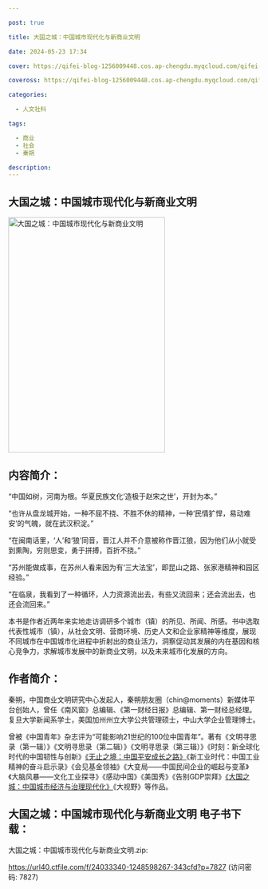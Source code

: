 ```yaml
---

post: true

title: 大国之城：中国城市现代化与新商业文明

date: 2024-05-23 17:34

cover: https://qifei-blog-1256009448.cos.ap-chengdu.myqcloud.com/qifei-blog/66262c650ea9cb14038cc30f.jpg

coveross: https://qifei-blog-1256009448.cos.ap-chengdu.myqcloud.com/qifei-blog/66262c650ea9cb14038cc30f.jpg

categories:

  - 人文社科

tags:

  - 商业
  - 社会
  - 秦朔

description:
---
```


## 大国之城：中国城市现代化与新商业文明
<img alt="大国之城：中国城市现代化与新商业文明 " class="aligncenter loading" data-was-processed="true" decoding="async" fetchpriority="high" height="471" src="https://qifei-blog-1256009448.cos.ap-chengdu.myqcloud.com/qifei-blog/66262c650ea9cb14038cc30f.jpg " style="cursor: zoom-in;" width="314"/>

## 内容简介：

“中国如树，河南为根。华夏民族文化‘造极于赵宋之世’，开封为本。”

“也许从盘龙城开始，一种不屈不挠、不胜不休的精神，一种‘民情犷悍，易动难安’的气魄，就在武汉积淀。”

“在闽南话里，‘人’和‘狼’同音，晋江人并不介意被称作晋江狼，因为他们从小就受到熏陶，穷则思变，勇于拼搏，百折不挠。”

“苏州能做成事，在苏州人看来因为有‘三大法宝’，即昆山之路、张家港精神和园区经验。”

“在临泉，我看到了一种循环，人力资源流出去，有些又流回来；还会流出去，也还会流回来。”

本书是作者近两年来实地走访调研多个城市（镇）的所见、所闻、所感。书中选取代表性城市（镇），从社会文明、营商环境、历史人文和企业家精神等维度，展现不同城市在中国城市化进程中折射出的商业活力，洞察促动其发展的内在基因和核心竞争力，求解城市发展中的新商业文明，以及未来城市化发展的方向。

## 作者简介：

秦朔，中国商业文明研究中心发起人，秦朔朋友圈（chin@moments）新媒体平台创始人，曾任《南风窗》总编辑、《第一财经日报》总编辑、第一财经总经理。复旦大学新闻系学士，美国加州州立大学公共管理硕士，中山大学企业管理博士。

曾被《中国青年》杂志评为“可能影响21世纪的100位中国青年”。著有《文明寻思录（第一辑）》《文明寻思录（第二辑）》《文明寻思录（第三辑）》《时刻：新全球化时代的中国韧性与创新》<a href="https://www.huibooks.com/12205.html">《无止之境：中国平安成长之路》</a>《新工业时代：中国工业精神的奋斗启示录》《会见基金领袖》《大变局——中国民间企业的崛起与变革》《大脑风暴——文化工业探寻》《感动中国》《美国秀》《告别GDP崇拜》<a href="https://www.huibooks.com/19333.html">《大国之城：中国城市经济与治理现代化》</a>《大视野》等作品。

## 大国之城：中国城市现代化与新商业文明 电子书下载：
大国之城：中国城市现代化与新商业文明.zip: 

https://url40.ctfile.com/f/24033340-1248598267-343cfd?p=7827 (访问密码: 7827)
